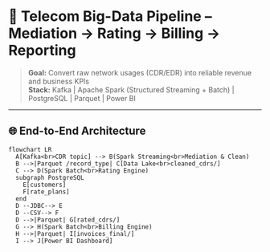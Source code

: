 # 📡 Telecom Big-Data Pipeline – Mediation → Rating → Billing → Reporting

> **Goal:** Convert raw network usages (CDR/EDR) into reliable revenue and business KPIs  
> **Stack:** Kafka | Apache Spark (Structured Streaming + Batch) | PostgreSQL | Parquet | Power BI  

---

## 🌐 End-to-End Architecture

```mermaid
flowchart LR
  A[Kafka<br>CDR topic] --> B(Spark Streaming<br>Mediation & Clean)
  B -->|Parquet /record_type| C[Data Lake<br>cleaned_cdrs/]
  C --> D(Spark Batch<br>Rating Engine)
  subgraph PostgreSQL
    E[customers] 
    F[rate_plans] 
  end
  D --JDBC--> E
  D --CSV--> F
  D -->|Parquet| G[rated_cdrs/]
  G --> H(Spark Batch<br>Billing Engine)
  H -->|Parquet| I[invoices_final/]
  I --> J[Power BI Dashboard]
